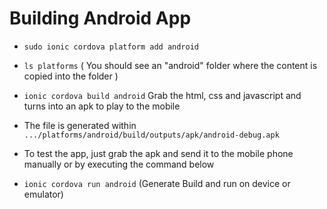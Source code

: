 # Building Android App

* ```sudo ionic cordova platform add android```
* ```ls platforms```
	( You should see an "android" folder where the content is copied into the folder )
* ```ionic cordova build android``` 
	Grab the html, css and javascript and turns into an apk to play to the mobile
* The file is generated within ```.../platforms/android/build/outputs/apk/android-debug.apk```
* To test the app, just grab the apk and send it to the mobile phone manually or by executing the command below

* ```ionic cordova run android```
	(Generate Build and run on device or emulator)